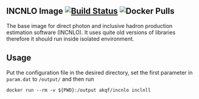 INCNLO Image [![Build Status](https://travis-ci.com/kqf/incnlo-image.svg?branch=master)](https://travis-ci.com/kqf/incnlo-image) ![Docker Pulls](https://img.shields.io/docker/pulls/akqf/incnlo)
---------------

The base image for direct photon and inclusive hadron production estimation software (INCNLO). It uses quite old versions of libraries therefore it should run inside isolated environment.

## Usage
Put the configuration file in the desired directory, set the first parameter in `param.dat` to `/output/` and then run

```
docker run --rm -v ${PWD}:/output akqf/incnlo inclnll
```
